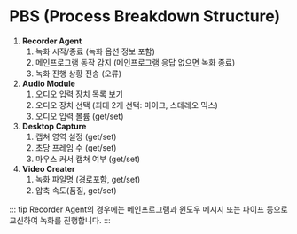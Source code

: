 # PBS (Process Breakdown Structure)

1. **Recorder Agent**
   1. 녹화 시작/종료 (녹화 옵션 정보 포함)
   2. 메인프로그램 동작 감지 (메인프로그램 응답 없으면 녹화 종료)
   3. 녹화 진행 상황 전송 (오류)
2. **Audio Module**
   1. 오디오 입력 장치 목록 보기
   2. 오디오 장치 선택 (최대 2개 선택: 마이크, 스테레오 믹스)
   3. 오디오 입력 볼륨 (get/set)
3. **Desktop Capture**
   1. 캡쳐 영역 설정 (get/set)
   2. 초당 프레임 수 (get/set)
   3. 마우스 커서 캡쳐 여부 (get/set)
4. **Video Creater**
   1. 녹화 파일명 (경로포함, get/set)
   2. 압축 속도(품질, get/set)

::: tip
Recorder Agent의 경우에는 메인프로그램과 윈도우 메시지 또는 파이프 등으로 교신하여 녹화를 진행합니다.
:::

